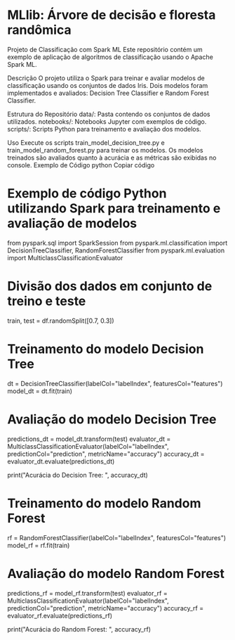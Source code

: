 <h1>MLlib: Árvore de decisão e floresta randômica</h1>

Projeto de Classificação com Spark ML
Este repositório contém um exemplo de aplicação de algoritmos de classificação usando o Apache Spark ML.

Descrição
O projeto utiliza o Spark para treinar e avaliar modelos de classificação usando os conjuntos de dados Iris. Dois modelos foram implementados e avaliados: Decision Tree Classifier e Random Forest Classifier.

Estrutura do Repositório
data/: Pasta contendo os conjuntos de dados utilizados.
notebooks/: Notebooks Jupyter com exemplos de código.
scripts/: Scripts Python para treinamento e avaliação dos modelos.

Uso
Execute os scripts train_model_decision_tree.py e train_model_random_forest.py para treinar os modelos.
Os modelos treinados são avaliados quanto à acurácia e as métricas são exibidas no console.
Exemplo de Código
python
Copiar código
# Exemplo de código Python utilizando Spark para treinamento e avaliação de modelos
from pyspark.sql import SparkSession
from pyspark.ml.classification import DecisionTreeClassifier, RandomForestClassifier
from pyspark.ml.evaluation import MulticlassClassificationEvaluator


# Divisão dos dados em conjunto de treino e teste
train, test = df.randomSplit([0.7, 0.3])

# Treinamento do modelo Decision Tree
dt = DecisionTreeClassifier(labelCol="labelIndex", featuresCol="features")
model_dt = dt.fit(train)

# Avaliação do modelo Decision Tree
predictions_dt = model_dt.transform(test)
evaluator_dt = MulticlassClassificationEvaluator(labelCol="labelIndex", predictionCol="prediction", metricName="accuracy")
accuracy_dt = evaluator_dt.evaluate(predictions_dt)

print("Acurácia do Decision Tree: ", accuracy_dt)

# Treinamento do modelo Random Forest
rf = RandomForestClassifier(labelCol="labelIndex", featuresCol="features")
model_rf = rf.fit(train)

# Avaliação do modelo Random Forest
predictions_rf = model_rf.transform(test)
evaluator_rf = MulticlassClassificationEvaluator(labelCol="labelIndex", predictionCol="prediction", metricName="accuracy")
accuracy_rf = evaluator_rf.evaluate(predictions_rf)

print("Acurácia do Random Forest: ", accuracy_rf)
